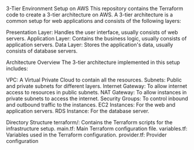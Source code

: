 3-Tier Environment Setup on AWS
This repository contains the Terraform code to create a 3-tier architecture on AWS. A 3-tier architecture is a common setup for web applications and consists of the following layers:

Presentation Layer: Handles the user interface, usually consists of web servers.
Application Layer: Contains the business logic, usually consists of application servers.
Data Layer: Stores the application's data, usually consists of database servers.

Architecture Overview
The 3-tier architecture implemented in this setup includes:

VPC: A Virtual Private Cloud to contain all the resources.
Subnets: Public and private subnets for different layers.
Internet Gateway: To allow internet access to resources in public subnets.
NAT Gateway: To allow instances in private subnets to access the internet.
Security Groups: To control inbound and outbound traffic to the instances.
EC2 Instances: For the web and application servers.
RDS Instance: For the database server.

Directory Structure
terraform/: Contains the Terraform scripts for the infrastructure setup.
main.tf: Main Terraform configuration file.
variables.tf: Variables used in the Terraform configuration.
provider.tf: Provider configuration

